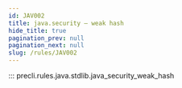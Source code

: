 ```yaml
---
id: JAV002
title: java.security — weak hash
hide_title: true
pagination_prev: null
pagination_next: null
slug: /rules/JAV002
---
```


::: precli.rules.java.stdlib.java_security_weak_hash

